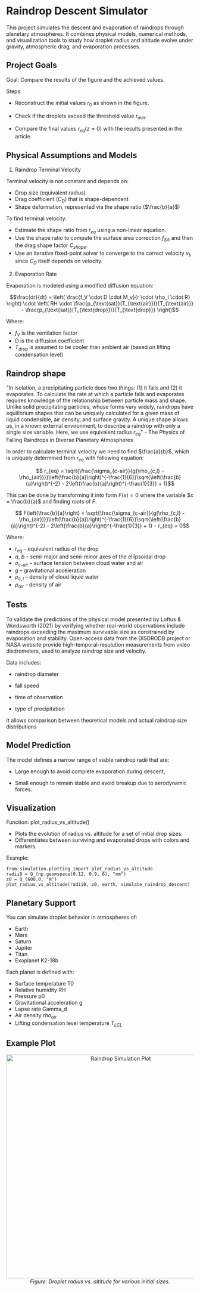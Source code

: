 # Raindrop Descent Simulator


This project simulates the descent and evaporation of raindrops through planetary atmospheres.
It combines physical models, numerical methods, and visualization tools to study how droplet radius
and altitude evolve under gravity, atmospheric drag, and evaporation processes.

## Project Goals

Goal: Compare the results of the figure and the achieved values.

Steps:
* Reconstruct the initial values $r_0$ as shown in the figure.

* Check if the droplets exceed the threshold value $​r_{min}$.

* Compare the final values $r_{eq} (z = 0)$ with the results presented in the article.

## Physical Assumptions and Models

1. Raindrop Terminal Velocity

Terminal velocity is not constant and depends on:
- Drop size (equivalent radius)
- Drag coefficient ($C_D$) that is shape-dependent
- Shape deformation, represented via the shape ratio ($\frac{b}{a}$)

To find terminal velocity:
- Estimate the shape ratio from $r_{eq}$ using a non-linear equation.
- Use the shape ratio to compute the surface area correction $f_{SA}$
  and then the drag shape factor $C_{shape}$.
- Use an iterative fixed-point solver to converge to the correct
  velocity $v_t$, since $C_D$ itself depends on velocity.

2. Evaporation Rate

Evaporation is modeled using a modified diffusion equation:

```math
\frac{dr}{dt} = \left( \frac{f_V \cdot D \cdot M_v}{r \cdot \rho_l \cdot R} \right) \cdot \left( RH \cdot \frac{p_{\text{sat}}(T_{\text{air}})}{T_{\text{air}}} - \frac{p_{\text{sat}}(T_{\text{drop}})}{T_{\text{drop}}} \right)
```

Where:
- $f_V$ is the ventilation factor
- D is the diffusion coefficient
- $T_{drop}$ is assumed to be cooler than ambient air (based on lifting condensation level)


## Raindrop shape
"In isolation, a precipitating particle does two things: (1) it falls and (2) it evaporates. To calculate the rate at which a particle falls and evaporates requires knowledge of the relationship between particle mass and shape. Unlike solid precipitating particles, whose forms vary widely, raindrops have equilibrium shapes that can be uniquely calculated for a given mass of liquid condensible, air density, and surface gravity. A unique shape allows us, in a known external environment, to describe a raindrop with only a single size variable. Here, we use equivalent radius $r_{eq}$" - The Physics of Falling Raindrops in Diverse Planetary Atmospheres

In order to calculate terminal velocity we need to find $\frac{a}{b}$, which is uniquely determined from $r_{eq}$ with following equation:

$$ r_{eq} = \sqrt{\frac{\sigma_{c-air}}{g(\rho_{c,l} - \rho_{air})}}\left(\frac{b}{a}\right)^{-\frac{1}{6}}\sqrt{\left(\frac{b}{a}\right)^{-2} - 2\left(\frac{b}{a}\right)^{-\frac{1}{3}} + 1}$$

This can be done by transforming it into form $F(x) = 0$ where the variable $x = \frac{b}{a}$ and finding roots of $F$.

$$ F\left(\frac{b}{a}\right) = \sqrt{\frac{\sigma_{c-air}}{g(\rho_{c,l} - \rho_{air})}}\left(\frac{b}{a}\right)^{-\frac{1}{6}}\sqrt{\left(\frac{b}{a}\right)^{-2} - 2\left(\frac{b}{a}\right)^{-\frac{1}{3}} + 1} - r_{eq} = 0$$

Where:
- $r_{eq}$ – equivalent radius of the drop  
- $a$, $b$ – semi-major and semi-minor axes of the ellipsoidal drop  
- $\sigma_{c\text{-}air}$ – surface tension between cloud water and air  
- $g$ – gravitational acceleration  
- $\rho_{c,l}$ – density of cloud liquid water  
- $\rho_{air}$ – density of air


## Tests

To validate the predictions of the physical model presented by Loftus & Wordsworth (2021) by verifying whether real-world observations include raindrops exceeding the maximum survivable size as constrained by evaporation and stability. Open-access data from the DISDRODB project or NASA website provide high-temporal-resolution measurements from video disdrometers, used to analyze raindrop size and velocity.

Data includes:
* raindrop diameter

* fall speed

* time of observation

* type of precipitation

It allows comparison between theoretical models and actual raindrop size distributions


## Model Prediction

The model defines a narrow range of viable raindrop radii that are:
* Large enough to avoid complete evaporation during descent,

* Small enough to remain stable and avoid breakup due to aerodynamic forces.



## Visualization

Function: plot_radius_vs_altitude()

- Plots the evolution of radius vs. altitude for a set of initial drop sizes.
- Differentiates between surviving and evaporated drops with colors and markers.

Example:

    from simulation.plotting import plot_radius_vs_altitude
    radii0 = Q_(np.geomspace(0.12, 0.9, 6), "mm")
    z0 = Q_(600.0, "m")
    plot_radius_vs_altitude(radii0, z0, earth, simulate_raindrop_descent)

## Planetary Support


You can simulate droplet behavior in atmospheres of:

- Earth
- Mars
- Saturn
- Jupiter
- Titan
- Exoplanet K2-18b

Each planet is defined with:

- Surface temperature T0
- Relative humidity RH
- Pressure p0
- Gravitational acceleration g
- Lapse rate Gamma_d
- Air density $rho_{air}$
- Lifting condensation level temperature $T_{LCL}$

## Example Plot

<p align="center">
  <img src="https://github.com/user-attachments/assets/fd13a570-9a54-4e5e-838f-b9a611eb1c90" alt="Raindrop Simulation Plot" width="600"/><br/>
  <em>Figure: Droplet radius vs. altitude for various initial sizes.</em>
</p>



